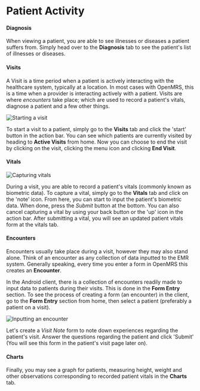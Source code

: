 # Patient Activity

#### Diagnosis

When viewing a patient, you are able to see illnesses or diseases a patient suffers from. Simply head over to the **Diagnosis** tab to see the patient's list of illnesses or diseases.

#### Visits

A Visit is a time period when a patient is actively interacting with the healthcare system, typically at a location. In most cases with OpenMRS, this is a time when a provider is interacting actively with a patient. Visits are where *encounters* take place; which are used to record a patient's vitals, diagnose a patient and a few other things.

![Starting a visit](assets/openmrs_android_viewing_patients_4.png)

To start a visit to a patient, simply go to the **Visits** tab and click the 'start' button in the action bar. You can see which patients are currently visited by heading to **Active Visits** from home. Now you can choose to end the visit by clicking on the visit, clicking the menu icon and clicking **End Visit**.

#### Vitals

![Capturing vitals](assets/openmrs_android_viewing_patients_6.png)

During a visit, you are able to record a patient's vitals (commonly known as biometric data). To capture a vital, simply go to the **Vitals** tab and click on the 'note' icon. From here, you can start to input the patient's biometric data. When done, press the *Submit* button at the bottom. You can also cancel capturing a vital by using your back button or the 'up' icon in the action bar. After submitting a vital, you will see an updated patient vitals form at the vitals tab.

#### Encounters

Encounters usually take place during a visit, however they may also stand alone. Think of an encounter as any collection of data inputted to the EMR system. Generally speaking, every time you enter a form in OpenMRS this creates an **Encounter**.

In the Android client, there is a collection of encounters readily made to input data to patients during their visits. This is done in the **Form Entry** section. To see the process of creating a form (an encounter) in the client, go to the **Form Entry** section from home, then select a patient (preferably a patient on a visit).

![Inputting an encounter](assets/openmrs_android_viewing_patients_5.png)

Let's create a *Visit Note* form to note down experiences regarding the patient's visit. Answer the questions regarding the patient and click 'Submit' (You will see this form in the patient's visit page later on).

#### Charts

Finally, you may see a graph for patients, measuring height, weight and other observations corresponding to recorded patient vitals in the **Charts** tab.
